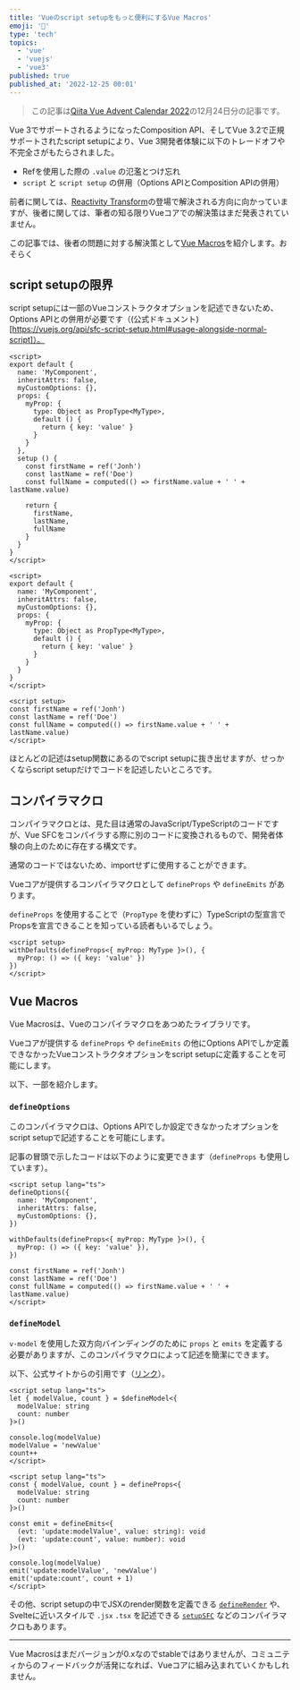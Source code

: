 ```yaml
---
title: 'Vueのscript setupをもっと便利にするVue Macros'
emoji: '📑'
type: 'tech'
topics:
  - 'vue'
  - 'vuejs'
  - 'vue3'
published: true
published_at: '2022-12-25 00:01'
---
```


> この記事は[Qiita Vue Advent Calendar 2022](https://qiita.com/advent-calendar/2022/vue)の12月24日分の記事です。

Vue 3でサポートされるようになったComposition API、そしてVue 3.2で正規サポートされたscript setupにより、Vue 3開発者体験に以下のトレードオフや不完全さがもたらされました。

- Refを使用した際の `.value` の氾濫とつけ忘れ
- `script` と `script setup` の併用（Options APIとComposition APIの併用）

前者に関しては、[Reactivity Transform](https://vuejs.org/guide/extras/reactivity-transform.html#refs-vs-reactive-variables)の登場で解決される方向に向かっていますが、後者に関しては、筆者の知る限りVueコアでの解決策はまだ発表されていません。

この記事では、後者の問題に対する解決策として[Vue Macros](https://vue-macros.sxzz.moe/)を紹介します。おそらく

## script setupの限界

script setupには一部のVueコンストラクタオプションを記述できないため、Options APIとの併用が必要です（(公式ドキュメント)[https://vuejs.org/api/sfc-script-setup.html#usage-alongside-normal-script]）。

```vue
<script>
export default {
  name: 'MyComponent',
  inheritAttrs: false,
  myCustomOptions: {},
  props: {
    myProp: {
      type: Object as PropType<MyType>,
      default () {
        return { key: 'value' }
      }
    }
  },
  setup () {
    const firstName = ref('Jonh')
    const lastName = ref('Doe')
    const fullName = computed(() => firstName.value + ' ' + lastName.value)

    return {
      firstName,
      lastName,
      fullName
    }
  }
}
</script>
```

```vue
<script>
export default {
  name: 'MyComponent',
  inheritAttrs: false,
  myCustomOptions: {},
  props: {
    myProp: {
      type: Object as PropType<MyType>,
      default () {
        return { key: 'value' }
      }
    }
  }
}
</script>

<script setup>
const firstName = ref('Jonh')
const lastName = ref('Doe')
const fullName = computed(() => firstName.value + ' ' + lastName.value)
</script>
```

ほとんどの記述はsetup関数にあるのでscript setupに抜き出せますが、せっかくならscript setupだけでコードを記述したいところです。

## コンパイラマクロ

コンパイラマクロとは、見た目は通常のJavaScript/TypeScriptのコードですが、Vue SFCをコンパイラする際に別のコードに変換されるもので、開発者体験の向上のために存在する構文です。

通常のコードではないため、importせずに使用することができます。

Vueコアが提供するコンパイラマクロとして `defineProps` や `defineEmits` があります。

`defineProps` を使用することで（`PropType` を使わずに）TypeScriptの型宣言でPropsを宣言できることを知っている読者もいるでしょう。

```vue
<script setup>
withDefaults(defineProps<{ myProp: MyType }>(), {
  myProp: () => ({ key: 'value' })
})
</script>
```

## Vue Macros

Vue Macrosは、Vueのコンパイラマクロをあつめたライブラリです。

Vueコアが提供する `defineProps` や `defineEmits` の他にOptions APIでしか定義できなかったVueコンストラクタオプションをscript setupに定義することを可能にします。

以下、一部を紹介します。

### `defineOptions`

このコンパイラマクロは、Options APIでしか設定できなかったオプションをscript setupで記述することを可能にします。

記事の冒頭で示したコードは以下のように変更できます（`defineProps` も使用しています）。

```vue
<script setup lang="ts">
defineOptions({
  name: 'MyComponent',
  inheritAttrs: false,
  myCustomOptions: {},
})

withDefaults(defineProps<{ myProp: MyType }>(), {
  myProp: () => ({ key: 'value' }),
})

const firstName = ref('Jonh')
const lastName = ref('Doe')
const fullName = computed(() => firstName.value + ' ' + lastName.value)
</script>
```

### `defineModel`

`v-model` を使用した双方向バインディングのために `props` と `emits` を定義する必要がありますが、このコンパイラマクロによって記述を簡潔にできます。

以下、公式サイトからの引用です（[リンク](https://vue-macros.sxzz.moe/macros/define-model.html#with-reactivity-transform)）。

```vue
<script setup lang="ts">
let { modelValue, count } = $defineModel<{
  modelValue: string
  count: number
}>()

console.log(modelValue)
modelValue = 'newValue'
count++
</script>
```

```vue
<script setup lang="ts">
const { modelValue, count } = defineProps<{
  modelValue: string
  count: number
}>()

const emit = defineEmits<{
  (evt: 'update:modelValue', value: string): void
  (evt: 'update:count', value: number): void
}>()

console.log(modelValue)
emit('update:modelValue', 'newValue')
emit('update:count', count + 1)
</script>
```

その他、script setupの中でJSXのrender関数を定義できる [`defineRender`](https://vue-macros.sxzz.moe/macros/define-render.html) や、Svelteに近いスタイルで `.jsx` `.tsx` を記述できる [`setupSFC`](https://vue-macros.sxzz.moe/macros/setup-sfc.html) などのコンパイラマクロもあります。

---

Vue Macrosはまだバージョンが0.xなのでstableではありませんが、コミュニティからのフィードバックが活発になれば、Vueコアに組み込まれていくかもしれません。
